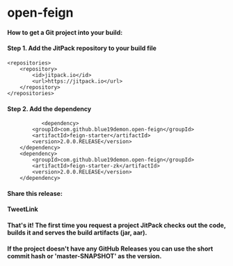 # open-feign
#### How to get a Git project into your build:
#### Step 1. Add the JitPack repository to your build file
	<repositories>
		<repository>
		    <id>jitpack.io</id>
		    <url>https://jitpack.io</url>
		</repository>
	</repositories>
#### Step 2. Add the dependency
               <dependency>
			<groupId>com.github.blue19demon.open-feign</groupId>
			<artifactId>feign-starter</artifactId>
			<version>2.0.0.RELEASE</version>
		</dependency>
		<dependency>
			<groupId>com.github.blue19demon.open-feign</groupId>
			<artifactId>feign-starter-zk</artifactId>
			<version>2.0.0.RELEASE</version>
		</dependency>
#### Share this release:

#### TweetLink
#### That's it! The first time you request a project JitPack checks out the code, builds it and serves the build artifacts (jar, aar).
#### If the project doesn't have any GitHub Releases you can use the short commit hash or 'master-SNAPSHOT' as the version.
